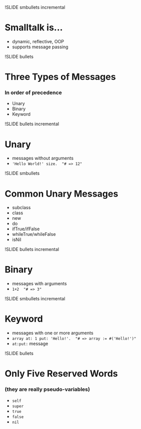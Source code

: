 !SLIDE smbullets incremental

# Smalltalk is...

* dynamic, reflective, OOP
* supports message passing

!SLIDE bullets

# Three Types of Messages
### In order of precedence

* Unary
* Binary
* Keyword

!SLIDE bullets incremental

# Unary

* messages without arguments
* `'Hello World!' size.  "# => 12"`

!SLIDE smbullets

# Common Unary Messages

* subclass
* class
* new
* do
* ifTrue/ifFalse
* whileTrue/whileFalse
* isNil

!SLIDE bullets incremental

# Binary

* messages with arguments
* `1+2  "# => 3"`

!SLIDE smbullets incremental

# Keyword

* messages with one or more arguments
* `array at: 1 put: 'Hello!'.  "# => array := #('Hello!')"`
* `at:put:` message

!SLIDE bullets

# Only Five Reserved Words
### (they are really pseudo\-variables)

* `self`
* `super`
* `true`
* `false`
* `nil`

